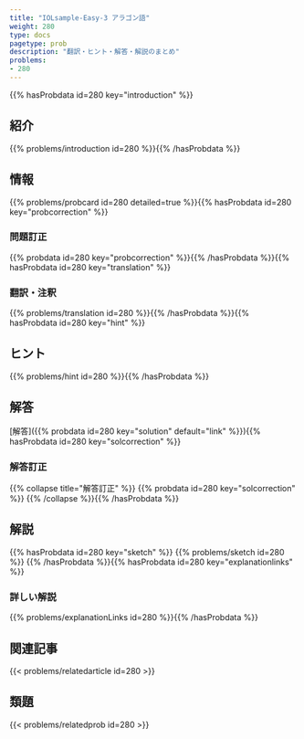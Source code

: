 ```yaml
---
title: "IOLsample-Easy-3 アラゴン語"
weight: 280
type: docs
pagetype: prob
description: "翻訳・ヒント・解答・解説のまとめ"
problems: 
- 280
---
```


{{% hasProbdata id=280 key="introduction" %}}

## 紹介

{{% problems/introduction id=280 %}}{{% /hasProbdata %}}

## 情報

{{% problems/probcard id=280 detailed=true %}}{{% hasProbdata id=280 key="probcorrection" %}}

### 問題訂正

{{% probdata id=280 key="probcorrection" %}}{{% /hasProbdata %}}{{% hasProbdata id=280 key="translation" %}}

### 翻訳・注釈

{{% problems/translation id=280 %}}{{% /hasProbdata %}}{{% hasProbdata id=280 key="hint" %}}

## ヒント

{{% problems/hint id=280 %}}{{% /hasProbdata %}}

## 解答

[解答]({{% probdata id=280 key="solution" default="link" %}}){{% hasProbdata id=280 key="solcorrection" %}}

### 解答訂正

{{% collapse title="解答訂正" %}}
{{% probdata id=280 key="solcorrection" %}}
{{% /collapse %}}{{% /hasProbdata %}}

## 解説

{{% hasProbdata id=280 key="sketch" %}}
{{% problems/sketch id=280 %}}
{{% /hasProbdata %}}{{% hasProbdata id=280 key="explanationlinks" %}}

### 詳しい解説

{{% problems/explanationLinks id=280 %}}{{% /hasProbdata %}}

## 関連記事

{{< problems/relatedarticle id=280 >}}

## 類題

{{< problems/relatedprob id=280 >}}
